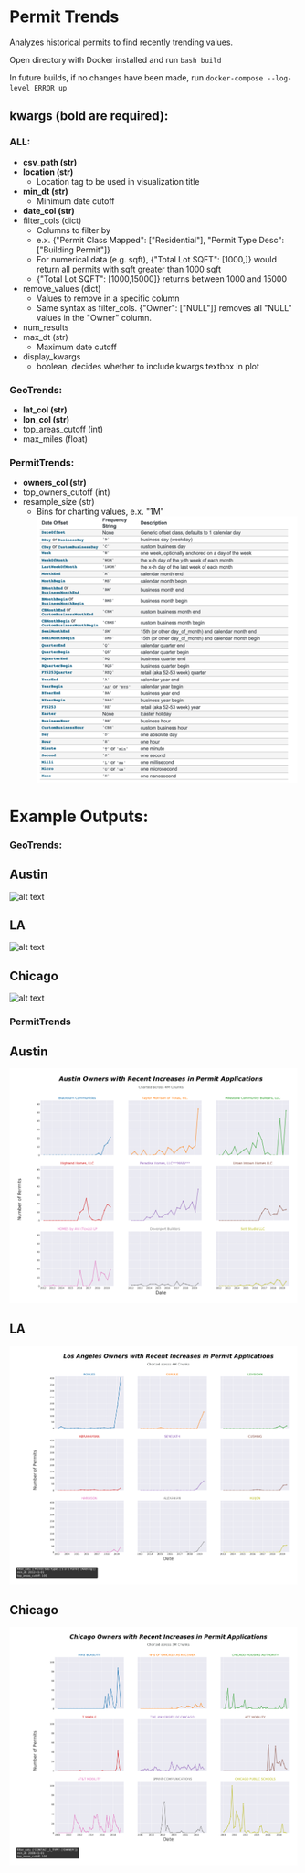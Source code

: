 # Permit Trends

Analyzes historical permits to find recently trending values.

Open directory with Docker installed and run `bash build`

In future builds, if no changes have been made, run `docker-compose --log-level ERROR up`


## kwargs (bold are required):

### ALL:
- **csv_path (str)**
- **location (str)**
  - Location tag to be used in visualization title
- **min_dt (str)**
  - Minimum date cutoff
- **date_col (str)**
- filter_cols (dict)
  - Columns to filter by
  - e.x. {"Permit Class Mapped": ["Residential"], "Permit Type Desc": ["Building Permit"]}
  - For numerical data (e.g. sqft), {"Total Lot SQFT": [1000,]} would return all permits with sqft greater than 1000 sqft
  - {"Total Lot SQFT": [1000,15000]} returns between 1000 and 15000
- remove_values (dict)
  - Values to remove in a specific column
  - Same syntax as filter_cols. {"Owner": ["NULL"]} removes all "NULL" values in the "Owner" column.
- num_results
- max_dt (str)
  - Maximum date cutoff
- display_kwargs
  - boolean, decides whether to include kwargs textbox in plot

### GeoTrends:
- **lat_col (str)**
- **lon_col (str)**
- top_areas_cutoff (int)
- max_miles (float)

### PermitTrends:
- **owners_col (str)**
- top_owners_cutoff (int)
- resample_size (str)
  - Bins for charting values, e.x. "1M"
![alt text](https://github.com/parkervg/PermitTrends/blob/master/data/resample_params.png)


# Example Outputs:

### GeoTrends:
## Austin
![alt text](https://github.com/parkervg/PermitTrends/blob/master/outputs/AustinGeoTrends.png)
## LA
![alt text](https://github.com/parkervg/PermitTrends/blob/master/outputs/LAGeoTrends.png)
## Chicago
![alt text](https://github.com/parkervg/PermitTrends/blob/master/outputs/ChicagoGeoTrends.png)

### PermitTrends
## Austin
![alt text](https://github.com/parkervg/PermitTrends/blob/master/outputs/AustinPermitTrends.png)
## LA
![alt text](https://github.com/parkervg/PermitTrends/blob/master/outputs/LAPermitTrends.png)
## Chicago
![alt text](https://github.com/parkervg/PermitTrends/blob/master/outputs/ChicagoPermitTrends.png)
